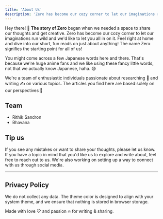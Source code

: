 ```yaml
---
title: 'About Us'
description: 'Zero has become our cozy corner to let our imaginations run wild.'
---
```


Hey there! 👋 **The story of Zero**
began when we needed a space to share our thoughts and get creative.
Zero has become our cozy corner to let our imaginations run wild and
we'd like to let you all in on it. Feel right at home and dive into our
short, fun reads on just about anything! The name Zero signifies the
starting point for all of us!

You might come across a few Japanese words here and there. That's
because we're huge anime fans and we like using these fancy little
words, not that we actually know Japanese, haha. 😅

We're a team of enthusiastic individuals passionate about researching 🔎
and writing ✍️ on various topics. The articles you find here are based
solely on our perspectives 🧠

## Team
- Rithik Sandron
- Bhavana

## Tip us
If you see any mistakes or want to share your thoughts, please let us
know. If you have a topic in mind that you'd like us to explore and
write about, feel free to reach out to us. We're also working on setting
up a way to connect with us through social media.

---

## Privacy Policy
We do not collect any data. The theme color is designed to align with
your system theme, and we ensure that nothing is stored in browser
storage.

Made with love ♡ and passion 🔥 for writing & sharing.